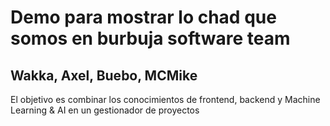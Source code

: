 # Demo para mostrar lo chad que somos en burbuja software team

## Wakka, Axel, Buebo, MCMike

El objetivo es combinar los conocimientos de frontend, backend y Machine Learning & AI en un gestionador de proyectos